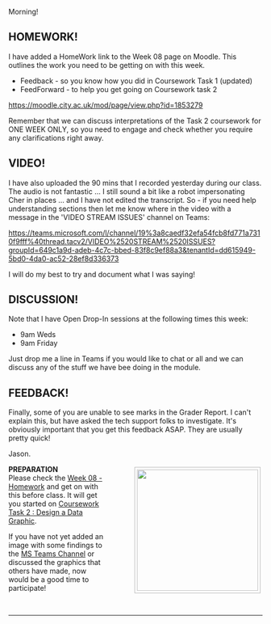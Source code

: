 Morning!

## HOMEWORK!

I have added a HomeWork link to the Week 08 page on Moodle.
This outlines the work you need to be getting on with this week.

 - Feedback - so you know how you did in Coursework Task 1 (updated)
 - FeedForward - to help you get going on Coursework task 2

https://moodle.city.ac.uk/mod/page/view.php?id=1853279

Remember that we can discuss interpretations of the Task 2 coursework for ONE WEEK ONLY, so you need to engage and check whether you require any clarifications right away.

## VIDEO!

I have also uploaded the 90 mins that I recorded yesterday during our class. The audio is not fantastic ... I still sound a bit like a robot impersonating Cher in places ... and I have not edited the transcript.
So - if you need help understanding sections then let me know where in the video with a message in the 'VIDEO STREAM ISSUES' channel on Teams:

https://teams.microsoft.com/l/channel/19%3a8caedf32efa54fcb8fd771a7310f9fff%40thread.tacv2/VIDEO%2520STREAM%2520ISSUES?groupId=649c1a9d-adeb-4c7c-bbed-83f8c9ef88a3&tenantId=dd615949-5bd0-4da0-ac52-28ef8d336373

I will do my best to try and document what I was saying!

## DISCUSSION!

Note that I have Open Drop-In sessions at the following times this week:
  * 9am Weds
  * 9am Friday

Just drop me a line in Teams if you would like to chat or all and we can discuss any of the stuff we have bee doing in the module.

## FEEDBACK!

Finally, some of you are unable to see marks in the Grader Report.
I can't explain this, but have asked the tech support folks to investigate.
It's obviously important that you get this feedback ASAP.
They are usually pretty quick!

Jason.


<div style="float:right">
<img src="https://staff.city.ac.uk/~jad7/sg2047/pics/week09.preparation.jpg" width=240px style="border:1px #bbb solid; margin:4px; padding:4px; margin-left:4em" />
</div>

**PREPARATION**<br/>
Please check the [Week 08 - Homework](https://moodle.city.ac.uk/mod/page/view.php?id=1853279) and get on with this before class. It will get you started on [Coursework Task 2 : Design a Data Graphic](https://moodle.city.ac.uk/course/view.php?id=37070#section-17).<br/>

If you have not yet added an image with some findings to the [MS Teams Channel](https://j.mp/sg2047team21) or discussed the graphics that others have made, now would be a good time to participate!

<div style="clear:both"/>

&nbsp;

---
